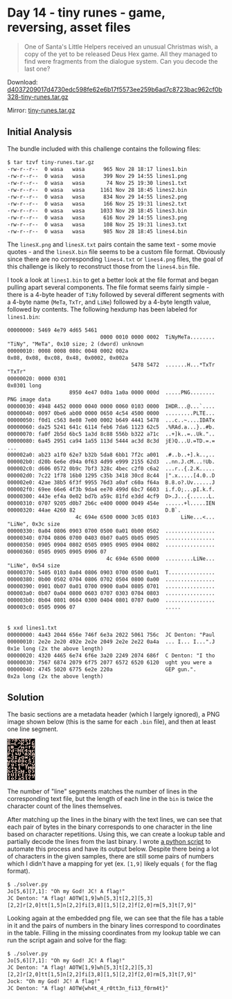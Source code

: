 # Day 14 - tiny runes - game, reversing, asset files

> One of Santa's Little Helpers received an unusual Christmas wish, a copy of the yet to be released Deus Hex game. All they managed to find were fragments from the dialogue system. Can you decode the last one?

Download: [d4037209017d4730edc598fe62e6b17f5573ee259b6ad7c8723bac962cf0b328-tiny-runes.tar.gz](https://advent2019.s3.amazonaws.com/d4037209017d4730edc598fe62e6b17f5573ee259b6ad7c8723bac962cf0b328-tiny-runes.tar.gz)

Mirror: [tiny-runes.tar.gz](./static/d4037209017d4730edc598fe62e6b17f5573ee259b6ad7c8723bac962cf0b328-tiny-runes.tar.gz)

## Initial Analysis

The bundle included with this challenge contains the following files:

```
$ tar tzvf tiny-runes.tar.gz 
-rw-r--r--  0 wasa   wasa      965 Nov 28 18:17 lines1.bin
-rw-r--r--  0 wasa   wasa      399 Nov 29 14:55 lines1.png
-rw-r--r--  0 wasa   wasa       74 Nov 25 19:30 lines1.txt
-rw-r--r--  0 wasa   wasa     1161 Nov 28 18:45 lines2.bin
-rw-r--r--  0 wasa   wasa      834 Nov 29 14:55 lines2.png
-rw-r--r--  0 wasa   wasa      166 Nov 25 19:31 lines2.txt
-rw-r--r--  0 wasa   wasa     1033 Nov 28 18:45 lines3.bin
-rw-r--r--  0 wasa   wasa      616 Nov 29 14:55 lines3.png
-rw-r--r--  0 wasa   wasa      108 Nov 25 19:31 lines3.txt
-rw-r--r--  0 wasa   wasa      985 Nov 28 18:45 lines4.bin
```

The `linesX.png` and `linesX.txt` pairs contain the same text - some movie quotes - and the `linesX.bin` file seems to be a custom file format. Obviously since there are no corresponding `lines4.txt` or `lines4.png` files, the goal of this challenge is likely to reconstruct those from the `lines4.bin` file.

I took a look at `lines1.bin` to get a better look at the file format and began pulling apart several components. The file format seems fairly simple - there is a 4-byte header of `TiNy` followed by several different segments with a 4-byte name (`MeTa`, `TxTr`, and `LiNe`) followed by a 4-byte length value, followed by contents. The following hexdump has been labeled for `lines1.bin`:

```
00000000: 5469 4e79 4d65 5461
                              0000 0010 0000 0002  TiNyMeTa........		"TiNy", "MeTa", 0x10 size; 2 (dword) unknown
00000010: 0008 0008 080c 0048 0002 002a 								0x08, 0x08, 0xc08, 0x48, 0x0002, 0x002a
                                        5478 5472  .......H...*TxTr		"TxTr"
00000020: 0000 0301                                                		0x0301 long
                    8950 4e47 0d0a 1a0a 0000 000d  .....PNG........		PNG image data
00000030: 4948 4452 0000 0040 0000 0060 0103 0000  IHDR...@...`....
00000040: 0097 0be6 ab00 0000 0650 4c54 4500 0000  .........PLTE...
00000050: f0d1 c563 8e08 7e00 0002 b649 4441 5478  ...c..~....IDATx
00000060: da25 5241 641c 6114 feb6 7da6 1123 62c5  .%RAd.a...}..#b.
00000070: fa0f 2b5d 6bc5 1a3d 8c88 556b b322 a71c  ..+]k..=..Uk."..
00000080: 6a45 2951 ca94 1a55 113d 5444 ac3d 8c3d  jE)Q...U.=TD.=.=
...
000002a0: ab23 a1f0 62e7 b32b 5da8 6bb1 7f2c a001  .#..b..+].k..,..
000002b0: d20b 6e6e d94a 0f63 4d99 e999 2155 62d3  ..nn.J.cM...!Ub.
000002c0: d606 0572 0b9c 7bf3 328c 4bec c2f0 c6a2  ...r..{.2.K.....
000002d0: 7c22 1f78 16b0 1295 c35b 3418 30cd 8c44  |".x.....[4.0..D
000002e0: 42ae 38b5 6f3f 9955 76d3 a0af c60a f64a  B.8.o?.Uv......J
000002f0: 69ee 66e6 4f3b 9da4 ee70 499d 6bc7 6603  i.f.O;...pI.k.f.
00000300: 443e ef4a 0e02 bd7b a59c 81fd e3dd 4cf9  D>.J...{......L.
00000310: 0707 9205 d0b7 2b6c e400 0000 0049 454e  ......+l.....IEN
00000320: 44ae 4260 82                             D.B`.
                      4c 694e 6500 0000 3c05 0103       LiNe...<...		"LiNe", 0x3c size
00000330: 0a04 0806 0903 0700 0500 0a01 0b00 0502  ................
00000340: 0704 0806 0700 0403 0b07 0a05 0b05 0905  ................
00000350: 0905 0904 0802 0505 0905 0905 0904 0802  ................
00000360: 0505 0905 0905 0906 07
                                4c 694e 6500 0000  .........LiNe...		"LiNe", 0x54 size
00000370: 5405 0103 0a04 0806 0903 0700 0500 0a01  T...............
00000380: 0b00 0502 0704 0806 0702 0504 0800 0a00  ................
00000390: 0901 0b07 0a01 0700 0900 0a04 0805 0701  ................
000003a0: 0b07 0a04 0800 0603 0707 0303 0704 0803  ................
000003b0: 0b04 0801 0604 0300 0404 0801 0707 0a00  ................
000003c0: 0505 0906 07                             .....


$ xxd lines1.txt 
00000000: 4a43 2044 656e 746f 6e3a 2022 5061 756c  JC Denton: "Paul
00000010: 2e2e 2e20 492e 2e2e 2049 2e2e 2e22 0a4a  ... I... I...".J		0x1e long (2x the above length)
00000020: 4320 4465 6e74 6f6e 3a20 2249 2074 686f  C Denton: "I tho
00000030: 7567 6874 2079 6f75 2077 6572 6520 6120  ught you were a 
00000040: 4745 5020 6775 6e2e 220a                 GEP gun.".      		0x2a long (2x the above length)

```

## Solution

The basic sections are a metadata header (which I largely ignored), a PNG image shown below (this is the same for each `.bin` file), and then at least one line segment.

![bin png](images/day14_table.png)

The number of "line" segments matches the number of lines in the corresponding text file, but the length of each line in the `bin` is twice the character count of the lines themselves.

After matching up the lines in the binary with the text lines, we can see that each pair of bytes in the binary corresponds to one character in the line based on character repetitions. Using this, we can create a lookup table and partially decode the lines from the last binary. I wrote [a python script](./solutions/day14_solver.py) to automate this process and have its output below. Despite there being a lot of characters in the given samples, there are still some pairs of numbers which I didn't have a mapping for yet (ex. `[1,9]` likely equals `{` for the flag format).

```
$ ./solver.py 
Jo[5,6][7,1]: "Oh my God! JC! A flag!"
JC Denton: "A flag! AOTW[1,9]wh[5,3]t[2,2][5,3][2,2]r[2,0]tt[1,5]n[2,2]fi[3,8][1,5][2,2]f[2,0]rm[5,3]t[7,9]"
```

Looking again at the embedded png file, we can see that the file has a table in it and the pairs of numbers in the binary lines correspond to coordinates in the table. Filling in the missing coordinates from my lookup table we can run the script again and solve for the flag:

```
$ ./solver.py 
Jo[5,6][7,1]: "Oh my God! JC! A flag!"
JC Denton: "A flag! AOTW[1,9]wh[5,3]t[2,2][5,3][2,2]r[2,0]tt[1,5]n[2,2]fi[3,8][1,5][2,2]f[2,0]rm[5,3]t[7,9]"
Jock: "Oh my God! JC! A flag!"
JC Denton: "A flag! AOTW{wh4t_4_r0tt3n_fi13_f0rm4t}"
```
